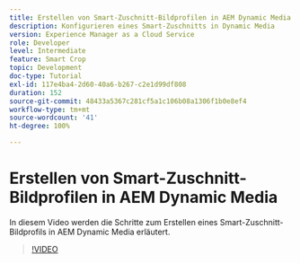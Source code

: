 ```yaml
---
title: Erstellen von Smart-Zuschnitt-Bildprofilen in AEM Dynamic Media
description: Konfigurieren eines Smart-Zuschnitts in Dynamic Media
version: Experience Manager as a Cloud Service
role: Developer
level: Intermediate
feature: Smart Crop
topic: Development
doc-type: Tutorial
exl-id: 117e4ba4-2d60-40a6-b267-c2e1d99df808
duration: 152
source-git-commit: 48433a5367c281cf5a1c106b08a1306f1b0e8ef4
workflow-type: tm+mt
source-wordcount: '41'
ht-degree: 100%

---
```


# Erstellen von Smart-Zuschnitt-Bildprofilen in AEM Dynamic Media

In diesem Video werden die Schritte zum Erstellen eines Smart-Zuschnitt-Bildprofils in AEM Dynamic Media erläutert.

>[!VIDEO](https://video.tv.adobe.com/v/335460?quality=12&learn=on)
